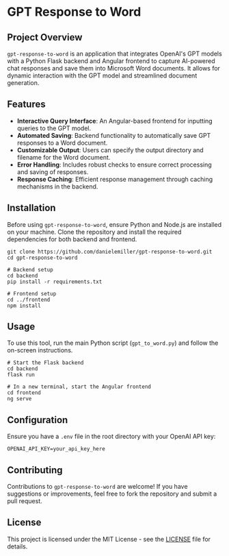 # GPT Response to Word

## Project Overview
`gpt-response-to-word` is an application that integrates OpenAI's GPT models with a Python Flask backend and Angular frontend to capture AI-powered chat responses and save them into Microsoft Word documents. It allows for dynamic interaction with the GPT model and streamlined document generation.

## Features
- **Interactive Query Interface**: An Angular-based frontend for inputting queries to the GPT model.
- **Automated Saving**: Backend functionality to automatically save GPT responses to a Word document.
- **Customizable Output**: Users can specify the output directory and filename for the Word document.
- **Error Handling**: Includes robust checks to ensure correct processing and saving of responses.
- **Response Caching**: Efficient response management through caching mechanisms in the backend.

## Installation
Before using `gpt-response-to-word`, ensure Python and Node.js are installed on your machine. Clone the repository and install the required dependencies for both backend and frontend.

    git clone https://github.com/danielemiller/gpt-response-to-word.git
    cd gpt-response-to-word

    # Backend setup
    cd backend
    pip install -r requirements.txt

    # Frontend setup
    cd ../frontend
    npm install


## Usage
To use this tool, run the main Python script (`gpt_to_word.py`) and follow the on-screen instructions.

    # Start the Flask backend
    cd backend
    flask run
    
    # In a new terminal, start the Angular frontend
    cd frontend
    ng serve


## Configuration
Ensure you have a `.env` file in the root directory with your OpenAI API key:


    OPENAI_API_KEY=your_api_key_here


## Contributing
Contributions to `gpt-response-to-word` are welcome! If you have suggestions or improvements, feel free to fork the repository and submit a pull request.

## License
This project is licensed under the MIT License - see the [LICENSE](LICENSE) file for details.
